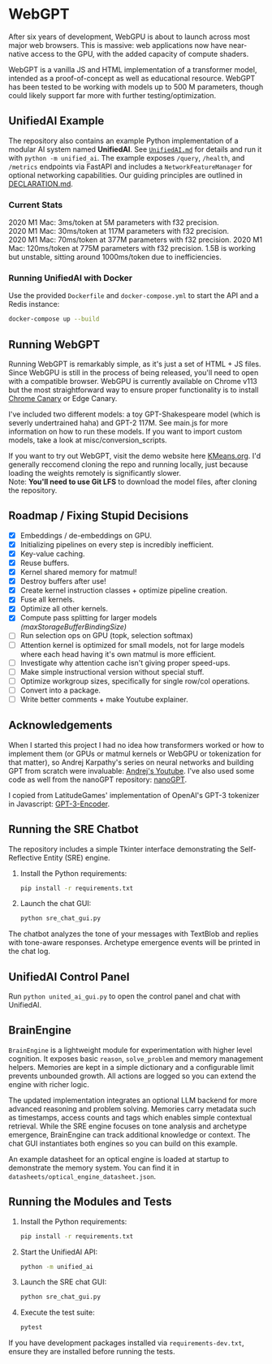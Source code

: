 # WebGPT


After six years of development, WebGPU is about to launch across most major web browsers. This is massive: web applications now have near-native access to the GPU, with the added capacity of compute shaders.

WebGPT is a vanilla JS and HTML implementation of a transformer model, intended as a proof-of-concept as well as educational resource. WebGPT has been tested to be working with models up to 500 M parameters, though could likely support far more with further testing/optimization.

## UnifiedAI Example

The repository also contains an example Python implementation of a modular AI system named **UnifiedAI**. See [`UnifiedAI.md`](UnifiedAI.md) for details and run it with `python -m unified_ai`. The example exposes `/query`, `/health`, and `/metrics` endpoints via FastAPI and includes a `NetworkFeatureManager` for optional networking capabilities. Our guiding principles are outlined in [DECLARATION.md](DECLARATION.md).

### Current Stats
2020 M1 Mac: 3ms/token at 5M parameters with f32 precision.  
2020 M1 Mac: 30ms/token at 117M parameters with f32 precision.  
2020 M1 Mac: 70ms/token at 377M parameters with f32 precision.
2020 M1 Mac: 120ms/token at 775M parameters with f32 precision.
1.5B is working but unstable, sitting around 1000ms/token due to inefficiencies.

### Running UnifiedAI with Docker

Use the provided `Dockerfile` and `docker-compose.yml` to start the API and a Redis instance:

```bash
docker-compose up --build
```

## Running WebGPT

Running WebGPT is remarkably simple, as it's just a set of HTML + JS files. Since WebGPU is still in the process of being released, you'll need to open with a compatible browser. WebGPU is currently available on Chrome v113 but the most straightforward way to ensure proper functionality is to install [Chrome Canary](https://www.google.com/chrome/canary/) or Edge Canary.

I've included two different models: a toy GPT-Shakespeare model (which is severly undertrained haha) and GPT-2 117M. See main.js for more information on how to run these models. If you want to import custom models, take a look at misc/conversion_scripts.

If you want to try out WebGPT, visit the demo website here [KMeans.org](https://www.kmeans.org). I'd generally reccomend cloning the repo and running locally, just because loading the weights remotely is significantly slower.  
Note: **You'll need to use Git LFS** to download the model files, after cloning the repository.


## Roadmap / Fixing Stupid Decisions

- [x] Embeddings / de-embeddings on GPU.
- [x] Initializing pipelines on every step is incredibly inefficient.
- [x] Key-value caching.
- [x] Reuse buffers.
- [x] Kernel shared memory for matmul!
- [x] Destroy buffers after use!
- [x] Create kernel instruction classes + optimize pipeline creation.
- [X] Fuse all kernels.
- [X] Optimize all other kernels.
- [X] Compute pass splitting for larger models _(maxStorageBufferBindingSize)_
- [ ] Run selection ops on GPU (topk, selection softmax)
- [ ] Attention kernel is optimized for small models, not for large models where each head having it's own matmul is more efficient.
- [ ] Investigate why attention cache isn't giving proper speed-ups.
- [ ] Make simple instructional version without special stuff.
- [ ] Optimize workgroup sizes, specifically for single row/col operations.
- [ ] Convert into a package.
- [ ] Write better comments + make Youtube explainer.

## Acknowledgements

When I started this project I had no idea how transformers worked or how to implement them (or GPUs or matmul kernels or WebGPU or tokenization for that matter), so Andrej Karpathy's series on neural networks and building GPT from scratch were invaluable: [Andrej's Youtube](https://www.youtube.com/@AndrejKarpathy). I've also used some code as well from the nanoGPT repository: [nanoGPT](https://github.com/karpathy/nanoGPT).

I copied from LatitudeGames' implementation of OpenAI's GPT-3 tokenizer in Javascript: [GPT-3-Encoder](https://github.com/latitudegames/GPT-3-Encoder).

## Running the SRE Chatbot

The repository includes a simple Tkinter interface demonstrating the Self-Reflective Entity (SRE) engine.

1. Install the Python requirements:

   ```bash
   pip install -r requirements.txt
   ```

2. Launch the chat GUI:

   ```bash
   python sre_chat_gui.py
   ```

The chatbot analyzes the tone of your messages with TextBlob and replies with tone-aware responses. Archetype emergence events will be printed in the chat log.
## UnifiedAI Control Panel

Run `python united_ai_gui.py` to open the control panel and chat with UnifiedAI.


## BrainEngine

`BrainEngine` is a lightweight module for experimentation with higher level
cognition.  It exposes basic `reason`, `solve_problem` and memory management
helpers. Memories are kept in a simple dictionary and a configurable limit
prevents unbounded growth.  All actions are logged so you can extend the engine
with richer logic.

The updated implementation integrates an optional LLM backend for more advanced
reasoning and problem solving. Memories carry metadata such as timestamps,
access counts and tags which enables simple contextual retrieval. While the SRE
engine focuses on tone analysis and archetype emergence, BrainEngine can track
additional knowledge or context. The chat GUI instantiates both engines so you
can build on this example.

An example datasheet for an optical engine is loaded at startup to demonstrate
the memory system. You can find it in `datasheets/optical_engine_datasheet.json`.

## Running the Modules and Tests

1. Install the Python requirements:
   ```bash
   pip install -r requirements.txt
   ```
2. Start the UnifiedAI API:
   ```bash
   python -m unified_ai
   ```
3. Launch the SRE chat GUI:
   ```bash
   python sre_chat_gui.py
   ```
4. Execute the test suite:
   ```bash
   pytest
   ```

If you have development packages installed via `requirements-dev.txt`, ensure they are installed before running the tests.
